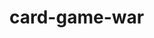 # card-game-war

<!-- 

TO DO 
- Player 1 can put their name into the game and have it displayed
- Player 2 is called Computer
- Local storage: can close window and come back to the same game

-->
